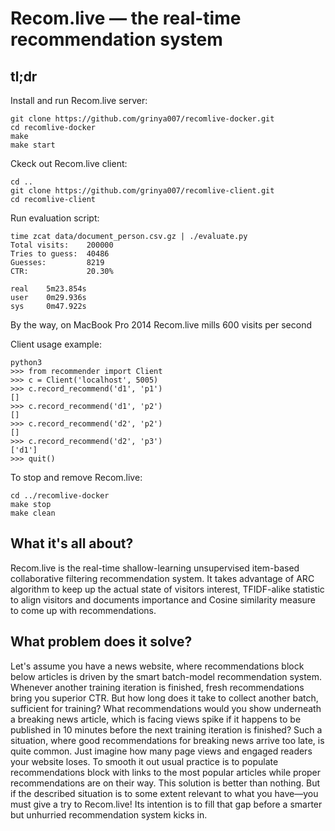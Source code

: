 # Recom.live — the real-time recommendation system
## tl;dr
Install and run Recom.live server:
```
git clone https://github.com/grinya007/recomlive-docker.git
cd recomlive-docker
make
make start
```

Ckeck out Recom.live client:
```
cd ..
git clone https://github.com/grinya007/recomlive-client.git
cd recomlive-client
```

Run evaluation script:
```
time zcat data/document_person.csv.gz | ./evaluate.py
Total visits:    200000
Tries to guess:  40486
Guesses:         8219
CTR:             20.30%

real    5m23.854s
user    0m29.936s
sys     0m47.922s
```
By the way, on MacBook Pro 2014 Recom.live mills 600 visits per second

Client usage example:
```
python3
>>> from recommender import Client
>>> c = Client('localhost', 5005)
>>> c.record_recommend('d1', 'p1')
[]
>>> c.record_recommend('d1', 'p2')
[]
>>> c.record_recommend('d2', 'p2')
[]
>>> c.record_recommend('d2', 'p3')
['d1']
>>> quit()
```

To stop and remove Recom.live:
```
cd ../recomlive-docker
make stop
make clean
```

## What it's all about?
Recom.live is the real-time shallow-learning unsupervised item-based collaborative filtering recommendation system. It takes advantage of ARC algorithm to keep up the actual state of visitors interest, TFIDF-alike statistic to align visitors and documents importance and Cosine similarity measure to come up with recommendations.

## What problem does it solve?
Let's assume you have a news website, where recommendations block below articles is driven by the smart batch-model recommendation system. Whenever another training iteration is finished, fresh recommendations bring you superior CTR. But how long does it take to collect another batch, sufficient for training? What recommendations would you show underneath a breaking news article, which is facing views spike if it happens to be published in 10 minutes before the next training iteration is finished? Such a situation, where good recommendations for breaking news arrive too late, is quite common. Just imagine how many page views and engaged readers your website loses. To smooth it out usual practice is to populate recommendations block with links to the most popular articles while proper recommendations are on their way. This solution is better than nothing. But if the described situation is to some extent relevant to what you have—you must give a try to Recom.live! Its intention is to fill that gap before a smarter but unhurried recommendation system kicks in.
